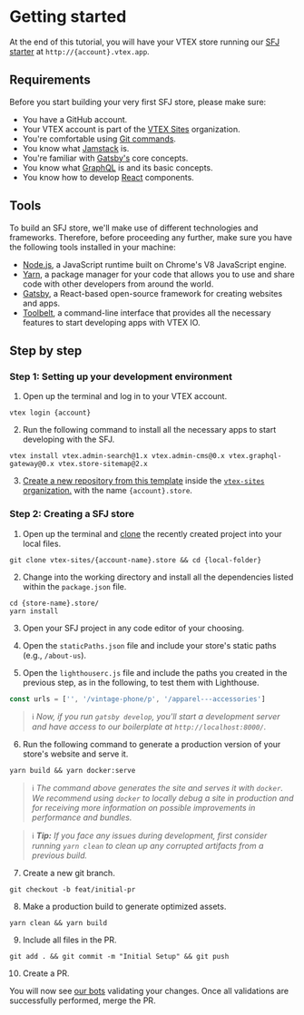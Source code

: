 # Getting started 

At the end of this tutorial, you will have your VTEX store running our [SFJ starter](https://github.com/vtex-sites/storecomponents.store) at `http://{account}.vtex.app`.

## Requirements

Before you start building your very first SFJ store, please make sure:

- You have a GitHub account.
- Your VTEX account is part of the [VTEX Sites](https://github.com/vtex-sites) organization.
- You're comfortable using [Git commands](https://git-scm.com/docs).
- You know what [Jamstack](what-is-jamstack.md) is.
- You're familiar with [Gatsby's](https://www.gatsbyjs.com/) core concepts.
- You know what [GraphQL](https://graphql.org/) is and its basic concepts.
- You know how to develop [React](https://reactjs.org/) components.

## Tools

To build an SFJ store, we'll make use of different technologies and frameworks. Therefore, before proceeding any further, make sure you have the following tools installed in your machine:

- [Node.js](https://nodejs.org/en/), a JavaScript runtime built on Chrome's V8 JavaScript engine.
- [Yarn](https://yarnpkg.com/), a package manager for your code that allows you to use and share code with other developers from around the world.
- [Gatsby](https://www.gatsbyjs.com/docs/quick-start/), a React-based open-source framework for creating websites and apps. 
- [Toolbelt](https://developers.vtex.com/vtex-developer-docs/docs/vtex-io-documentation-toolbelt), a command-line interface that provides all the necessary features to start developing apps with VTEX IO. 

## Step by step

### Step 1: Setting up your development environment

1. Open up the terminal and log in to your VTEX account.

```shell
vtex login {account}
```

2. Run the following command to install all the necessary apps to start developing with the SFJ.

```shell
vtex install vtex.admin-search@1.x vtex.admin-cms@0.x vtex.graphql-gateway@0.x vtex.store-sitemap@2.x
```

3. [Create a new repository from this template](https://github.com/vtex-sites/storecomponents.store) inside the [`vtex-sites` organization.](https://github.com/vtex) with the name `{account}.store`.

### Step 2: Creating a SFJ store

1. Open up the terminal and [clone](https://docs.github.com/en/free-pro-team@latest/github/creating-cloning-and-archiving-repositories/cloning-a-repository) the recently created project into your local files.

```shell
git clone vtex-sites/{account-name}.store && cd {local-folder}
```

2. Change into the working directory and install all the dependencies listed within the  `package.json` file.

```shell
cd {store-name}.store/
yarn install
```

3. Open your SFJ project in any code editor of your choosing.

4. Open the `staticPaths.json` file and include your store's static paths (e.g., `/about-us`).

5. Open the `lighthouserc.js` file and include the paths you created in the previous step, as in the following, to test them with Lighthouse.

```js
const urls = ['', '/vintage-phone/p', '/apparel---accessories']
```

>ℹ️ *Now, if you run `gatsby develop`, you'll start a development server and have access to our boilerplate at `http://localhost:8000/`.*

6. Run the following command to generate a production version of your store's website and serve it.

```shell
yarn build && yarn docker:serve
```

>ℹ️ *The command above generates the site and serves it with `docker`. We recommend using `docker` to locally debug a site in production and for receiving more information on possible improvements in performance and bundles.*

>ℹ️ ***Tip:** If you face any issues during development, first consider running `yarn clean` to clean up any corrupted artifacts from a previous build.*

7. Create a new git branch.

```shell
git checkout -b feat/initial-pr
```

8. Make a production build to generate optimized assets.

```shell
yarn clean && yarn build
```

9. Include all files in the PR.

```shell
git add . && git commit -m "Initial Setup" && git push
```

10. Create a PR.

You will now see [our bots](build-pipeline.md) validating your changes. Once all validations are successfully performed, merge the PR.
